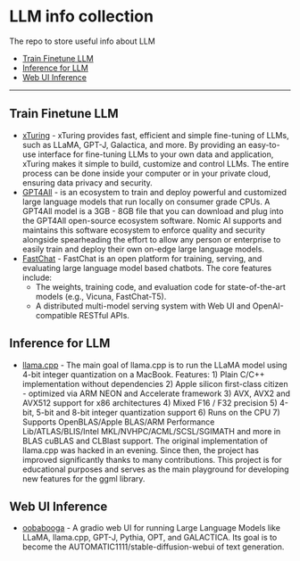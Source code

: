 # LLM info collection
The repo to store useful info about LLM

- [Train Finetune LLM](#train-finetune-llm)
- [Inference for LLM](#inference-for-llm)
- [Web UI Inference](#web-ui-inference)
---
## Train Finetune LLM
* [xTuring](https://github.com/stochasticai/xTuring) - xTuring provides fast, efficient and simple fine-tuning of LLMs, such as LLaMA, GPT-J, Galactica, and more. By providing an easy-to-use interface for fine-tuning LLMs to your own data and application, xTuring makes it simple to build, customize and control LLMs. The entire process can be done inside your computer or in your private cloud, ensuring data privacy and security.
* [GPT4All](https://github.com/nomic-ai/gpt4all) - is an ecosystem to train and deploy powerful and customized large language models that run locally on consumer grade CPUs. A GPT4All model is a 3GB - 8GB file that you can download and plug into the GPT4All open-source ecosystem software. Nomic AI supports and maintains this software ecosystem to enforce quality and security alongside spearheading the effort to allow any person or enterprise to easily train and deploy their own on-edge large language models.
* [FastChat](https://github.com/lm-sys/FastChat) - FastChat is an open platform for training, serving, and evaluating large language model based chatbots. The core features include:
    - The weights, training code, and evaluation code for state-of-the-art models (e.g., Vicuna, FastChat-T5).
    - A distributed multi-model serving system with Web UI and OpenAI-compatible RESTful APIs.

## Inference for LLM
* [llama.cpp](https://github.com/ggerganov/llama.cpp) - The main goal of llama.cpp is to run the LLaMA model using 4-bit integer quantization on a MacBook. Features: 1) Plain C/C++ implementation without dependencies 2) Apple silicon first-class citizen - optimized via ARM NEON and Accelerate framework 3) AVX, AVX2 and AVX512 support for x86 architectures 4) Mixed F16 / F32 precision 5) 4-bit, 5-bit and 8-bit integer quantization support 6) Runs on the CPU 7) Supports OpenBLAS/Apple BLAS/ARM Performance Lib/ATLAS/BLIS/Intel MKL/NVHPC/ACML/SCSL/SGIMATH and more in BLAS
cuBLAS and CLBlast support. The original implementation of llama.cpp was hacked in an evening. Since then, the project has improved significantly thanks to many contributions. This project is for educational purposes and serves as the main playground for developing new features for the ggml library.

## Web UI Inference
* [oobabooga](https://github.com/oobabooga/text-generation-webui) - A gradio web UI for running Large Language Models like LLaMA, llama.cpp, GPT-J, Pythia, OPT, and GALACTICA. Its goal is to become the AUTOMATIC1111/stable-diffusion-webui of text generation.
